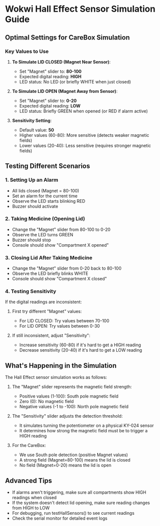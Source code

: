 # Wokwi Hall Effect Sensor Simulation Guide

## Optimal Settings for CareBox Simulation

### Key Values to Use

1. **To Simulate LID CLOSED (Magnet Near Sensor)**:
   - Set "Magnet" slider to: **80-100**
   - Expected digital reading: **HIGH**
   - LED status: No LED (or briefly WHITE when just closed)

2. **To Simulate LID OPEN (Magnet Away from Sensor)**:
   - Set "Magnet" slider to: **0-20**
   - Expected digital reading: **LOW**
   - LED status: Briefly GREEN when opened (or RED if alarm active)

3. **Sensitivity Setting**:
   - Default value: **50**
   - Higher values (60-80): More sensitive (detects weaker magnetic fields)
   - Lower values (20-40): Less sensitive (requires stronger magnetic fields)

## Testing Different Scenarios

### 1. Setting Up an Alarm
- All lids closed (Magnet = 80-100)
- Set an alarm for the current time
- Observe the LED starts blinking RED
- Buzzer should activate

### 2. Taking Medicine (Opening Lid)
- Change the "Magnet" slider from 80-100 to 0-20
- Observe the LED turns GREEN
- Buzzer should stop
- Console should show "Compartment X opened"

### 3. Closing Lid After Taking Medicine
- Change the "Magnet" slider from 0-20 back to 80-100
- Observe the LED briefly blinks WHITE
- Console should show "Compartment X closed"

### 4. Testing Sensitivity
If the digital readings are inconsistent:

1. First try different "Magnet" values:
   - For LID CLOSED: Try values between 70-100
   - For LID OPEN: Try values between 0-30

2. If still inconsistent, adjust "Sensitivity":
   - Increase sensitivity (60-80) if it's hard to get a HIGH reading
   - Decrease sensitivity (20-40) if it's hard to get a LOW reading

## What's Happening in the Simulation

The Hall Effect sensor simulation works as follows:

1. The "Magnet" slider represents the magnetic field strength:
   - Positive values (1-100): South pole magnetic field
   - Zero (0): No magnetic field
   - Negative values (-1 to -100): North pole magnetic field

2. The "Sensitivity" slider adjusts the detection threshold:
   - It simulates turning the potentiometer on a physical KY-024 sensor
   - It determines how strong the magnetic field must be to trigger a HIGH reading

3. For the CareBox:
   - We use South pole detection (positive Magnet values)
   - A strong field (Magnet=80-100) means the lid is closed
   - No field (Magnet=0-20) means the lid is open

## Advanced Tips

- If alarms aren't triggering, make sure all compartments show HIGH readings when closed
- If the system doesn't detect lid opening, make sure reading changes from HIGH to LOW
- For debugging, run testHallSensors() to see current readings
- Check the serial monitor for detailed event logs
